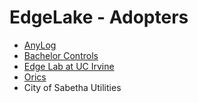 # EdgeLake - Adopters
* [AnyLog](https://anylog.co)
* [Bachelor Controls](https://bachelorcontrols.com/)
* [Edge Lab at UC Irvine](https://edgelab.ics.uci.edu/)
* [Orics](https://orics.com)
* City of Sabetha Utilities
